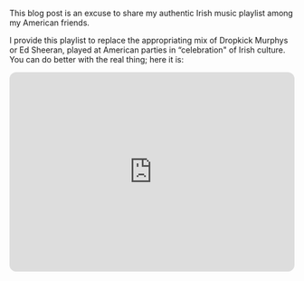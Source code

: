 This blog post is an excuse to share my authentic Irish music playlist among my American friends.

I provide this playlist to replace the appropriating mix of Dropkick Murphys or Ed Sheeran, played at American parties in “celebration" of Irish culture.
You can do better with the real thing; here it is:

<iframe style="border-radius:12px" src="https://open.spotify.com/embed/playlist/7FHUstnhbGeZnbrzYpSgX3?utm_source=generator" width="100%" height="352" frameBorder="0" allowfullscreen="" allow="autoplay; clipboard-write; encrypted-media; fullscreen; picture-in-picture" loading="lazy">
</iframe>
